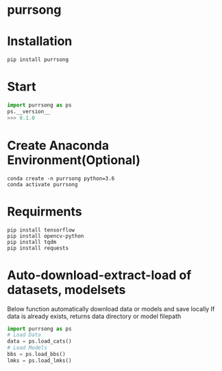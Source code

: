 # purrsong


# Installation
```console
pip install purrsong
```

# Start
```python
import purrsong as ps
ps.__version__
>>> 0.1.0
```

# Create Anaconda Environment(Optional)
```console
conda create -n purrsong python=3.6
conda activate purrsong
```

# Requirments
```console
pip install tensorflow
pip install opencv-python
pip install tqdm
pip install requests
```

# Auto-download-extract-load of datasets, modelsets
Below function automatically download data or models and save locally
If data is already exists, returns data directory or model filepath
```python
import purrsong as ps
# Load Data
data = ps.load_cats()
# Load Models
bbs = ps.load_bbs()
lmks = ps.load_lmks()
```
